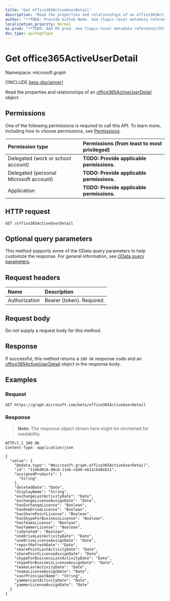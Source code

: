 ```yaml
---
title: "Get office365ActiveUserDetail"
description: "Read the properties and relationships of an office365ActiveUserDetail object."
author: "**TODO: Provide Github Name. See [topic-level metadata reference](https://msgo.azurewebsites.net/add/document/guidelines/metadata.html#topic-level-metadata)**"
localization_priority: Normal
ms.prod: "**TODO: Add MS prod. See [topic-level metadata reference](https://msgo.azurewebsites.net/add/document/guidelines/metadata.html#topic-level-metadata)**"
doc_type: apiPageType
---
```


# Get office365ActiveUserDetail
Namespace: microsoft.graph

[!INCLUDE [beta-disclaimer](../../includes/beta-disclaimer.md)]

Read the properties and relationships of an [office365ActiveUserDetail](../resources/office365activeuserdetail.md) object.

## Permissions
One of the following permissions is required to call this API. To learn more, including how to choose permissions, see [Permissions](/graph/permissions-reference).

|Permission type|Permissions (from least to most privileged)|
|:---|:---|
|Delegated (work or school account)|**TODO: Provide applicable permissions.**|
|Delegated (personal Microsoft account)|**TODO: Provide applicable permissions.**|
|Application|**TODO: Provide applicable permissions.**|

## HTTP request

<!-- {
  "blockType": "ignored"
}
-->
``` http
GET /office365ActiveUserDetail
```

## Optional query parameters
This method supports some of the OData query parameters to help customize the response. For general information, see [OData query parameters](/graph/query-parameters).

## Request headers
|Name|Description|
|:---|:---|
|Authorization|Bearer {token}. Required.|

## Request body
Do not supply a request body for this method.

## Response

If successful, this method returns a `200 OK` response code and an [office365ActiveUserDetail](../resources/office365activeuserdetail.md) object in the response body.

## Examples

### Request
<!-- {
  "blockType": "request",
  "name": "get_office365activeuserdetail"
}
-->
``` http
GET https://graph.microsoft.com/beta/office365ActiveUserDetail
```


### Response
>**Note:** The response object shown here might be shortened for readability.
<!-- {
  "blockType": "response",
  "truncated": true,
  "@odata.type": "microsoft.graph.office365ActiveUserDetail"
}
-->
``` http
HTTP/1.1 200 OK
Content-Type: application/json

{
  "value": {
    "@odata.type": "#microsoft.graph.office365ActiveUserDetail",
    "id": "11ebd0cb-d0cb-11eb-cbd0-eb11cbd0eb11",
    "assignedProducts": [
      "String"
    ],
    "deletedDate": "Date",
    "displayName": "String",
    "exchangeLastActivityDate": "Date",
    "exchangeLicenseAssignDate": "Date",
    "hasExchangeLicense": "Boolean",
    "hasOneDriveLicense": "Boolean",
    "hasSharePointLicense": "Boolean",
    "hasSkypeForBusinessLicense": "Boolean",
    "hasTeamsLicense": "Boolean",
    "hasYammerLicense": "Boolean",
    "isDeleted": "Boolean",
    "oneDriveLastActivityDate": "Date",
    "oneDriveLicenseAssignDate": "Date",
    "reportRefreshDate": "Date",
    "sharePointLastActivityDate": "Date",
    "sharePointLicenseAssignDate": "Date",
    "skypeForBusinessLastActivityDate": "Date",
    "skypeForBusinessLicenseAssignDate": "Date",
    "teamsLastActivityDate": "Date",
    "teamsLicenseAssignDate": "Date",
    "userPrincipalName": "String",
    "yammerLastActivityDate": "Date",
    "yammerLicenseAssignDate": "Date"
  }
}
```

